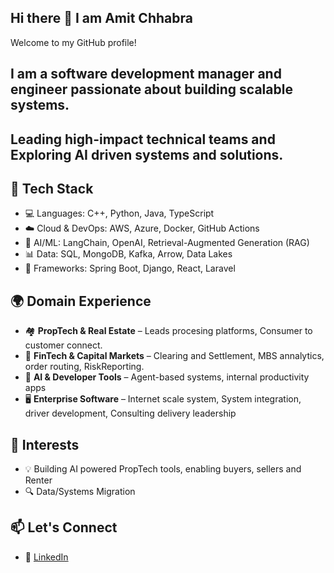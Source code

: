 ## Hi there 👋 I am Amit Chhabra
Welcome to my GitHub profile!

## I am a software development manager and engineer passionate about building scalable systems. 
## Leading high-impact technical teams and Exploring AI driven systems and solutions.

## 🔧 Tech Stack
- 💻 Languages: C++, Python, Java, TypeScript
- ☁️ Cloud & DevOps: AWS, Azure, Docker, GitHub Actions
- 🧠 AI/ML: LangChain, OpenAI, Retrieval-Augmented Generation (RAG)
- 📊 Data: SQL, MongoDB, Kafka, Arrow, Data Lakes
- 🧪 Frameworks: Spring Boot, Django, React, Laravel

## 🌍 Domain Experience
- 🏘️ **PropTech & Real Estate** – Leads procesing platforms,  Consumer to customer connect.
- 🏦 **FinTech & Capital Markets** – Clearing and Settlement, MBS annalytics,  order routing, RiskReporting.
- 🧠 **AI & Developer Tools** – Agent-based systems, internal productivity apps
- 🖥️ **Enterprise Software** – Internet scale system, System integration, driver development, Consulting delivery leadership

## 🚀 Interests
- 💡 Building AI powered PropTech tools, enabling buyers, sellers and Renter 
- 🔍 Data/Systems Migration 

## 📫 Let's Connect
- 💼 [LinkedIn](https://www.linkedin.com/in/amchhabra/)
